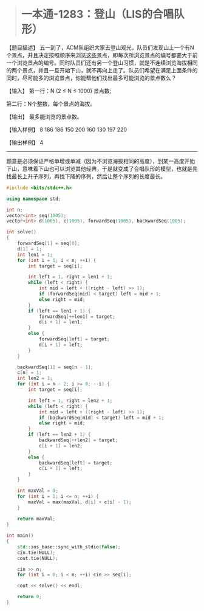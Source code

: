 > # 一本通-1283：登山（LIS的合唱队形）

【题目描述】
五一到了，ACM队组织大家去登山观光，队员们发现山上一个有N个景点，并且决定按照顺序来浏览这些景点，即每次所浏览景点的编号都要大于前一个浏览景点的编号。同时队员们还有另一个登山习惯，就是不连续浏览海拔相同的两个景点，并且一旦开始下山，就不再向上走了。队员们希望在满足上面条件的同时，尽可能多的浏览景点，你能帮他们找出最多可能浏览的景点数么？

【输入】
第一行：N (2 ≤ N ≤ 1000) 景点数;

第二行：N个整数，每个景点的海拔。

【输出】
最多能浏览的景点数。

【输入样例】
8
186 186 150 200 160 130 197 220

【输出样例】
4

----

题意是必须保证严格单增或单减（因为不浏览海拔相同的高度），到某一高度开始下山，意味着下山也可以浏览其他经典，于是就变成了合唱队形的模型，也就是先找最长上升子序列，再找下降的序列，然后让整个序列的长度最长。

```c++
#include <bits/stdc++.h>

using namespace std;

int n;
vector<int> seq(1005);
vector<int> d(1005), c(1005), forwardSeq(1005), backwardSeq(1005);

int solve()
{
	forwardSeq[1] = seq[0];
	d[1] = 1;
	int len1 = 1;
	for (int i = 1; i < n; ++i) {
		int target = seq[i];

		int left = 1, right = len1 + 1;
		while (left < right) {
			int mid = left + ((right - left) >> 1);
			if (forwardSeq[mid] < target) left = mid + 1;
			else right = mid;
		}
		if (left == len1 + 1) {
			forwardSeq[++len1] = target;
			d[i + 1] = len1; 
		}
		else {
			forwardSeq[left] = target;
			d[i + 1] = left;
		}
	}

	backwardSeq[1] = seq[n - 1];
	c[n] = 1;
	int len2 = 1;
	for (int i = n - 2; i >= 0; --i) {
		int target = seq[i];

		int left = 1, right = len2 + 1;
		while (left < right) {
			int mid = left + ((right - left) >> 1);
			if (backwardSeq[mid] < target) left = mid + 1;
			else right = mid;
		}
		if (left == len2 + 1) {
			backwardSeq[++len2] = target;
			c[i + 1] = len2; 
		}
		else {
			backwardSeq[left] = target;
			c[i + 1] = left;
		}
	}

	int maxVal = 0;
	for (int i = 1; i <= n; ++i) {
		maxVal = max(maxVal, d[i] + c[i] - 1);
	}
	
	return maxVal;
}

int main()
{
	std::ios_base::sync_with_stdio(false);
	cin.tie(NULL);
	cout.tie(NULL);

	cin >> n;
	for (int i = 0; i < n; ++i) cin >> seq[i];

	cout << solve() << endl;

	return 0;
}
```

